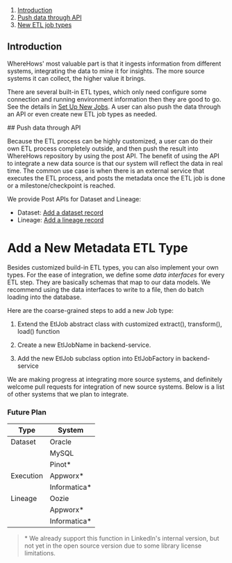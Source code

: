 1. <a href="#introduction">Introduction</a>
2. <a href="#push">Push data through API</a>
3. <a href="#newETLtypes">New ETL job types</a>

<a name="introduction">

## Introduction

WhereHows' most valuable part is that it ingests information from different systems, integrating the data to mine it for insights. The more source systems it can collect, the higher value it brings.

There are several built-in ETL types, which only need configure some connection and running environment information then they are good to go. See the details in [Set Up New Jobs](Set-Up-New-Metadata-ETL-Jobs.md). A user can also push the data through an API or even create new ETL job types as needed.

<a name="push">
## Push data through API

Because the ETL process can be highly customized, a user can do their own ETL process completely outside, and then push the result into WhereHows repository by using the post API. The benefit of using the API to integrate a new data source is that our system will reflect the data in real time. The common use case is when there is an external service that executes the ETL process, and posts the metadata once the ETL job is done or a milestone/checkpoint is reached.

We provide Post APIs for Dataset and Lineage:

- Dataset: [Add a dataset record](Backend-API.md#dataset-post-api)
- Lineage: [Add a lineage record](Backend-API.md#job-lineage-post-api)


# Add a New Metadata ETL Type

Besides customized build-in ETL types, you can also implement your own types. For the ease of integration, we define some *data interfaces* for every ETL step. They are basically schemas that map to our data models. We recommend using the data interfaces to write to a file, then do batch loading into the database.

Here are the coarse-grained steps to add a new Job type:

  1. Extend the EtlJob abstract class with customized extract(), transform(), load() function

  2. Create a new EtlJobName in backend-service.

  3. Add the new EtlJob subclass option into EtlJobFactory in backend-service

We are making progress at integrating more source systems, and definitely welcome pull requests for integration of new source systems. Below is a list of other systems that we plan to integrate.

### Future Plan

|Type|System|
|---|---|
|Dataset|Oracle|
||MySQL|
||Pinot*|
|Execution|Appworx*|
||Informatica*|
|Lineage|Oozie|
||Appworx*|
||Informatica*|

>\* We already support this function in LinkedIn's internal version, but not yet in the open source version due to some library license limitations.
